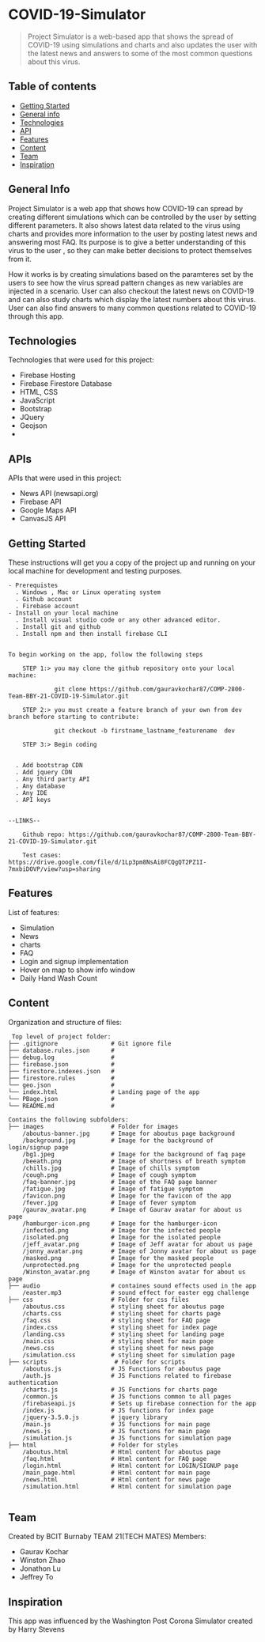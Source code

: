 # COVID-19-Simulator
> Project Simulator is a web-based app that shows the spread of COVID-19 using simulations and charts and also updates the user with the latest news and answers to some
of the most common questions about this virus.

## Table of contents
* [Getting Started](#instructions)
* [General info](#general-info)
* [Technologies](#technologies)
* [API](#api)
* [Features](#features)
* [Content](#content)
* [Team](#team)
* [Inspiration](#inspiration)


## General Info

Project Simulator is a web app that shows how COVID-19 can spread  by creating different simulations which can be controlled by the user 
by setting different parameters. It also shows latest data related to the virus using charts and provides more information to the user by posting latest news 
and answering most FAQ. Its purpose is to give a better understanding of this virus to the user , so they can make better decisions to protect themselves from it.

How it works is by creating simulations based on the paramteres set by the users to see how the virus spread pattern changes as new variables are injected in a scenario. User 
can also checkout the latest news on COVID-19 and can also study charts which display the latest numbers about this virus. User can also find answers to many common questions
related to COVID-19 through this app. 


## Technologies
Technologies that were used for this project:

- Firebase Hosting
- Firebase Firestore Database
- HTML, CSS
- JavaScript
- Bootstrap
- JQuery
- Geojson
-


## APIs
APIs that were used in this project:

- News API (newsapi.org)
- Firebase API
- Google Maps API
- CanvasJS API


## Getting Started
These instructions will get you a copy of the project up and running on your local machine for development and testing purposes.

    - Prerequistes
	  . Windows , Mac or Linux operating system
	  . Github account
	  . Firebase account
	- Install on your local machine
	  . Install visual studio code or any other advanced editor.
	  . Install git and github
	  . Install npm and then install firebase CLI 
	  

	To begin working on the app, follow the following steps 
		
		STEP 1:> you may clone the github repository onto your local machine:
				
				 git clone https://github.com/gauravkochar87/COMP-2800-Team-BBY-21-COVID-19-Simulator.git
		
		STEP 2:> you must create a feature branch of your own from dev branch before starting to contribute:
				
	  			 git checkout -b firstname_lastname_featurename  dev
		
		STEP 3:> Begin coding 
	
	
	  . Add bootstrap CDN
	  . Add jquery CDN
	  . Any third party API
      . Any database
      . Any IDE	 
      . API keys 	
		
		
	--LINKS--
		
		Github repo: https://github.com/gauravkochar87/COMP-2800-Team-BBY-21-COVID-19-Simulator.git
	
		Test cases:  https://drive.google.com/file/d/1Lp3pm8NsAi8FCQgQT2PZ1I-7mxbiDOVP/view?usp=sharing



## Features

List of features:
- Simulation
- News
- charts
- FAQ
- Login and signup implementation
- Hover on map to show info window
- Daily Hand Wash Count  


## Content
Organization and structure of files:

```
 Top level of project folder: 
├── .gitignore               # Git ignore file
├── database.rules.json      # 
├── debug.log                # 
├── firebase.json            # 
├── firestore.indexes.json   # 
├── firestore.rules          # 
└── geo.json                 #          
└── index.html               # Landing page of the app 
└── PBage.json               #      
└── README.md                #
          
Contains the following subfolders:
├── images                   # Folder for images
    /aboutus-banner.jpg      # Image for aboutus page background
    /background.jpg          # Image for the background of login/signup page
    /bg1.jpeg                # Image for the background of faq page
    /beeath.png              # Image of shortness of breath symptom
    /chills.jpg              # Image of chills symptom
    /cough.png               # Image of cough symptom
    /faq-banner.jpg          # Image of the FAQ page banner
    /fatigue.jpg             # Image of fatigue symptom
    /favicon.png             # Image for the favicon of the app
    /fever.jpg	             # Image of fever symptom
    /gaurav_avatar.png       # Image of Gaurav avatar for about us page
    /hamburger-icon.png      # Image for the hamburger-icon
    /infected.png            # Image for the infected people
    /isolated.png            # Image for the isolated people
	/jeff_avatar.png		 # Image of Jeff avatar for about us page
	/jonny_avatar.png        # Image of Jonny avatar for about us page
    /masked.png              # Image for the masked people
    /unprotected.png         # Image for the unprotected people
	/Winston_avatar.png		 # Image of Winston avatar for about us page
├── audio                    # containes sound effects used in the app
    /easter.mp3              # sound effect for easter egg challenge
├── css                      # Folder for css files
    /aboutus.css             # styling sheet for aboutus page
	/charts.css              # styling sheet for charts page
	/faq.css                 # styling sheet for FAQ page
	/index.css               # styling sheet for index page
	/landing.css             # styling sheet for landing page
	/main.css                # styling sheet for main page
	/news.css                # styling sheet for news page
	/simulation.css          # styling sheet for simulation page
├── scripts                   # Folder for scripts
    /aboutus.js              # JS Functions for aboutus page
    /auth.js                 # JS Functions related to firebase authentication
    /charts.js               # JS Functions for charts page
    /common.js               # JS functions common to all pages
	/firebaseapi.js          # Sets up firebase connection for the app
    /index.js                # JS functions for index page
    /jquery-3.5.0.js         # jquery library 
    /main.js                 # JS functions for main page
	/news.js                 # JS functions for main page
	/simulation.js           # JS functions for simulation page
├── html                     # Folder for styles
    /aboutus.html            # Html content for aboutus page
	/faq.html                # Html content for FAQ page
	/login.html              # Html content for LOGIN/SIGNUP page
	/main_page.html          # Html content for main page
	/news.html               # Html content for news page
	/simulation.html         # Html content for simulation page
    
``` 

## Team 

Created by  BCIT Burnaby TEAM 21(TECH MATES)
Members:
- Gaurav Kochar
- Winston Zhao
- Jonathon Lu
- Jeffrey To 
 
## Inspiration

This app was influenced by the Washington Post Corona Simulator created by Harry Stevens
